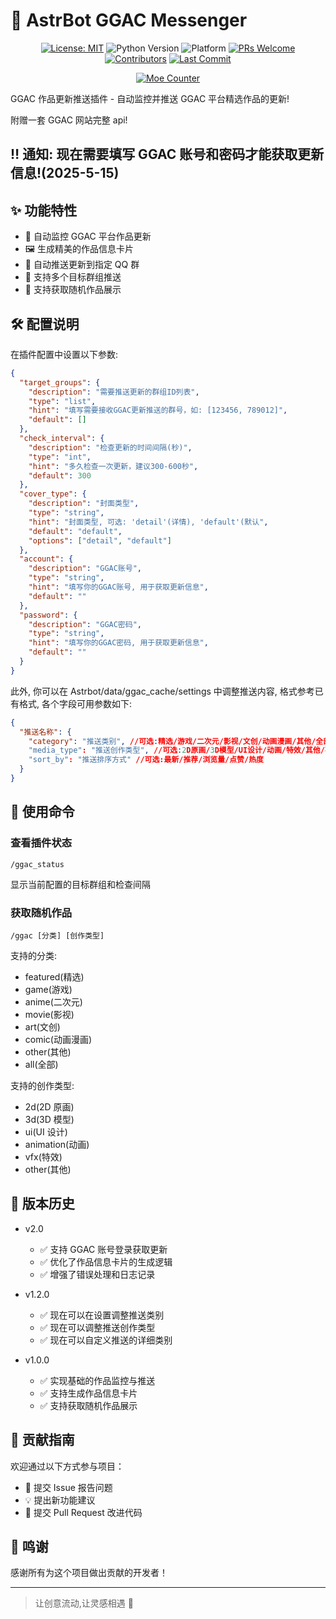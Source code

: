 # 🎨 AstrBot GGAC Messenger

<div align="center">

[![License: MIT](https://img.shields.io/badge/License-MIT-blue.svg)](https://opensource.org/licenses/MIT)
![Python Version](https://img.shields.io/badge/Python-3.10.14%2B-blue)
![Platform](https://img.shields.io/badge/Platform-Windows%20%7C%20Linux%20%7C%20macOS-lightgrey)
[![PRs Welcome](https://img.shields.io/badge/PRs-Welcome-brightgreen)](CONTRIBUTING.md)
[![Contributors](https://img.shields.io/github/contributors/anka-afk/astrbot_plugin_ggac?color=green)](https://github.com/anka-afk/astrbot_plugin_ggac/graphs/contributors)
[![Last Commit](https://img.shields.io/github/last-commit/anka-afk/astrbot_plugin_ggac)](https://github.com/anka-afk/astrbot_plugin_ggac/commits/main)

</div>

<div align="center">

[![Moe Counter](https://count.getloli.com/get/@GGACMessenger?theme=moebooru)](https://github.com/anka-afk/astrbot_plugin_ggac)

</div>

GGAC 作品更新推送插件 - 自动监控并推送 GGAC 平台精选作品的更新!

附赠一套 GGAC 网站完整 api!

## ‼️ 通知: 现在需要填写 GGAC 账号和密码才能获取更新信息!(2025-5-15)

## ✨ 功能特性

- 🔄 自动监控 GGAC 平台作品更新
- 🖼️ 生成精美的作品信息卡片
- 📨 自动推送更新到指定 QQ 群
- 🎯 支持多个目标群组推送
- 🎨 支持获取随机作品展示

## 🛠️ 配置说明

在插件配置中设置以下参数:

```json
{
  "target_groups": {
    "description": "需要推送更新的群组ID列表",
    "type": "list",
    "hint": "填写需要接收GGAC更新推送的群号，如: [123456, 789012]",
    "default": []
  },
  "check_interval": {
    "description": "检查更新的时间间隔(秒)",
    "type": "int",
    "hint": "多久检查一次更新，建议300-600秒",
    "default": 300
  },
  "cover_type": {
    "description": "封面类型",
    "type": "string",
    "hint": "封面类型, 可选: 'detail'(详情), 'default'(默认",
    "default": "default",
    "options": ["detail", "default"]
  },
  "account": {
    "description": "GGAC账号",
    "type": "string",
    "hint": "填写你的GGAC账号, 用于获取更新信息",
    "default": ""
  },
  "password": {
    "description": "GGAC密码",
    "type": "string",
    "hint": "填写你的GGAC密码, 用于获取更新信息",
    "default": ""
  }
}
```

此外, 你可以在 Astrbot/data/ggac_cache/settings 中调整推送内容, 格式参考已有格式, 各个字段可用参数如下:

```json
{
  "推送名称": {
    "category": "推送类别", //可选:精选/游戏/二次元/影视/文创/动画漫画/其他/全部/不指定分类
    "media_type": "推送创作类型", //可选:2D原画/3D模型/UI设计/动画/特效/其他/不指定创作类型
    "sort_by": "推送排序方式" //可选:最新/推荐/浏览量/点赞/热度
  }
}
```

## 📝 使用命令

### 查看插件状态

```
/ggac_status
```

显示当前配置的目标群组和检查间隔

### 获取随机作品

```
/ggac [分类] [创作类型]
```

支持的分类:

- featured(精选)
- game(游戏)
- anime(二次元)
- movie(影视)
- art(文创)
- comic(动画漫画)
- other(其他)
- all(全部)

支持的创作类型:

- 2d(2D 原画)
- 3d(3D 模型)
- ui(UI 设计)
- animation(动画)
- vfx(特效)
- other(其他)

## 🔄 版本历史

- v2.0

  - ✅ 支持 GGAC 账号登录获取更新
  - ✅ 优化了作品信息卡片的生成逻辑
  - ✅ 增强了错误处理和日志记录

- v1.2.0

  - ✅ 现在可以在设置调整推送类别
  - ✅ 现在可以调整推送创作类型
  - ✅ 现在可以自定义推送的详细类别

- v1.0.0
  - ✅ 实现基础的作品监控与推送
  - ✅ 支持生成作品信息卡片
  - ✅ 支持获取随机作品展示

## 👥 贡献指南

欢迎通过以下方式参与项目：

- 🐛 提交 Issue 报告问题
- 💡 提出新功能建议
- 🔧 提交 Pull Request 改进代码

## 🌟 鸣谢

感谢所有为这个项目做出贡献的开发者！

---

> 让创意流动,让灵感相遇 🎨
